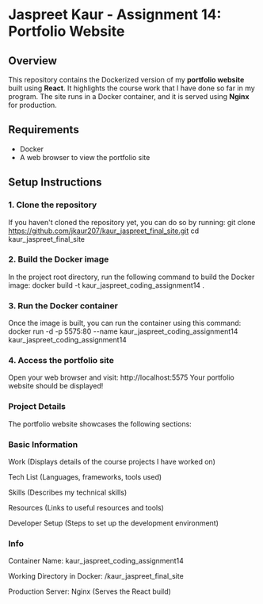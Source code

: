 # Jaspreet Kaur - Assignment 14: Portfolio Website

## Overview
This repository contains the Dockerized version of my **portfolio website** built using **React**. It highlights the course work that I have done so far in my program. The site runs in a Docker container, and it is served using **Nginx** for production.

## Requirements
- Docker
- A web browser to view the portfolio site

## Setup Instructions

### 1. Clone the repository
If you haven't cloned the repository yet, you can do so by running:
git clone https://github.com/jkaur207/kaur_jaspreet_final_site.git
cd kaur_jaspreet_final_site

### 2. Build the Docker image
In the project root directory, run the following command to build the Docker image:
docker build -t kaur_jaspreet_coding_assignment14 .

### 3. Run the Docker container
Once the image is built, you can run the container using this command:
docker run -d -p 5575:80 --name kaur_jaspreet_coding_assignment14 kaur_jaspreet_coding_assignment14

### 4. Access the portfolio site
Open your web browser and visit:
http://localhost:5575
Your portfolio website should be displayed!

### Project Details
The portfolio website showcases the following sections:

### Basic Information

Work (Displays details of the course projects I have worked on)

Tech List (Languages, frameworks, tools used)

Skills (Describes my technical skills)

Resources (Links to useful resources and tools)

Developer Setup (Steps to set up the development environment)

### Info
Container Name: kaur_jaspreet_coding_assignment14

Working Directory in Docker: /kaur_jaspreet_final_site

Production Server: Nginx (Serves the React build)